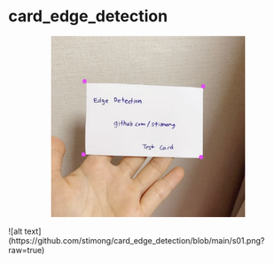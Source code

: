 # card_edge_detection

<p align="center">
  <img src="https://github.com/stimong/card_edge_detection/blob/main/s01.png" width="350" title="hover text">
</p>
![alt text](https://github.com/stimong/card_edge_detection/blob/main/s01.png?raw=true)
